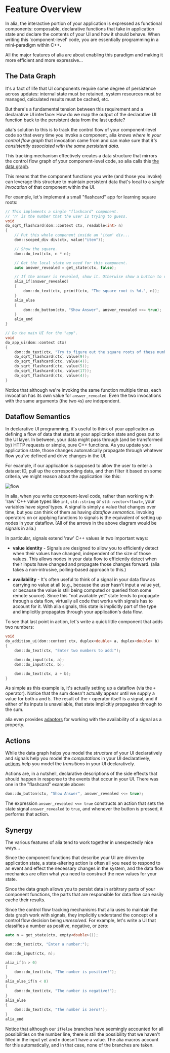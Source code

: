 Feature Overview
================

<script>
    init_alia_demos(['stateful-component', 'addition-ui', 'numerical-analysis']);
</script>

In alia, the interactive portion of your application is expressed as functional
components: composable, declarative functions that take in application state and
declare the contents of your UI and how it should behave. When writing this
'component-level' code, you are essentially programming in a mini-paradigm
within C++.

All the major features of alia are about enabling this paradigm and making it
more efficient and more expressive...

The Data Graph
--------------

It's a fact of life that UI components require some degree of persistence across
updates: internal state must be retained, system resources must be managed,
calculated results must be cached, etc.

But there's a fundamental tension between this requirement and a declarative UI
interface: How do we map the output of the declarative UI function back to the
persistent data from the last update?

alia's solution to this is to track the control flow of your component-level
code so that every time you invoke a component, alia knows *where in your
control flow graph* that invocation came from and can make sure that *it's
consistently associated with the same persistent data.*

This tracking mechanism effectively creates a data structure that mirrors the
control flow graph of your component-level code, so alia calls this [the data
graph](the-data-graph.md).

This means that the component functions you write (and those you invoke) can
leverage this structure to maintain persistent data that's local to a *single
invocation* of that component within the UI.

For example, let's implement a small "flashcard" app for learning square roots:

```cpp
// This implements a single "flashcard" component.
// 'n' is the number that the user is trying to guess.
void
do_sqrt_flashcard(dom::context ctx, readable<int> n)
{
    // Put this whole component inside an 'item' div...
    dom::scoped_div div(ctx, value("item"));

    // Show the square.
    dom::do_text(ctx, n * n);

    // Get the local state we need for this component.
    auto answer_revealed = get_state(ctx, false);

    // If the answer is revealed, show it. Otherwise show a button to reveal it.
    alia_if(answer_revealed)
    {
        dom::do_text(ctx, printf(ctx, "The square root is %d.", n));
    }
    alia_else
    {
        dom::do_button(ctx, "Show Answer", answer_revealed <<= true);
    }
    alia_end
}

// Do the main UI for the "app".
void
do_app_ui(dom::context ctx)
{
    dom::do_text(ctx, "Try to figure out the square roots of these numbers...");
    do_sqrt_flashcard(ctx, value(9));
    do_sqrt_flashcard(ctx, value(4));
    do_sqrt_flashcard(ctx, value(5));
    do_sqrt_flashcard(ctx, value(17));
    do_sqrt_flashcard(ctx, value(4));
}
```

<div class="demo-panel">
<div id="stateful-component"></div>
</div>

Notice that although we're invoking the same function multiple times, each
invocation has its own value for `answer_revealed`. Even the two invocations
with the same arguments (the two `4`s) are independent.

Dataflow Semantics
------------------

In declarative UI programming, it's useful to think of your application as
defining a flow of data that starts at your application state and goes out to
the UI layer. In between, your data might pass through (and be transformed by)
HTTP requests or simple, pure C++ functions. As you update your application
state, those changes automatically propagate through whatever flow you've
defined and drive changes in the UI.

For example, if our application is supposed to allow the user to enter a dataset
ID, pull up the corresponding data, and then filter it based on some criteria,
we might reason about the application like this:

![flow](data-flow.svg)

In alia, when you write component-level code, rather than working with 'raw' C++
value types like `int`, `std::string` or `std::vector<float>`, your variables
have *signal* types. A signal is simply a value that changes over time, but you
can think of them as having *dataflow semantics.* Invoking operators on or
applying functions to signals is the equivalent of setting up nodes in your
dataflow. (All of the arrows in the above diagram would be signals in alia.)

In particular, signals extend 'raw' C++ values in two important ways:

- **value identity** - Signals are designed to allow you to efficiently detect
  when their values have changed, independent of the size of those values. This
  allows nodes in your data flow to efficiently detect when their inputs have
  changed and propagate those changes forward. (alia takes a non-intrusive,
  polling-based approach to this.)

- **availability** - It's often useful to think of a signal in your data flow as
  carrying no value at all (e.g., because the user hasn't input a value yet, or
  because the value is still being computed or queried from some remote source).
  Since this "not available yet" state tends to propagate through a data flow,
  virtually all code that works with signals has to account for it. With alia
  signals, this state is implicitly part of the type and implicitly propagates
  through your application's data flow.

To see that last point in action, let's write a quick little component that adds
two numbers:

```cpp
void
do_addition_ui(dom::context ctx, duplex<double> a, duplex<double> b)
{
    dom::do_text(ctx, "Enter two numbers to add:");

    dom::do_input(ctx, a);
    dom::do_input(ctx, b);

    dom::do_text(ctx, a + b);
}
```

<div class="demo-panel">
<div id="addition-ui"></div>
</div>

As simple as this example is, it's actually setting up a dataflow (via the `+`
operator). Notice that the sum doesn't actually appear until we supply a value
for both `a` and `b`. The result of the `+` operator itself is a signal, and if
either of its inputs is unavailable, that state implicitly propagates through to
the sum.

alia even provides [adaptors](signal-adaptors.md#availability) for working with
the availability of a signal as a property.

Actions
-------

While the data graph helps you model the *structure* of your UI declaratively
and signals help you model the *computations* in your UI declaratively,
[actions](actions.md) help you model the *transitions* in your UI declaratively.

Actions are, in a nutshell, declarative descriptions of the side effects that
should happen in response to the events that occur in your UI. There was one in
the "flashcard" example above:

```cpp
dom::do_button(ctx, "Show Answer", answer_revealed <<= true);
```

The expression `answer_revealed <<= true` constructs an action that sets the
state signal `answer_revealed` to `true`, and whenever the button is pressed, it
performs that action.

Synergy
-------

The various features of alia tend to work together in unexpectedly nice ways...

Since the component functions that describe your UI are driven by application
state, a state-altering action is often all you need to respond to an event and
effect the necessary changes in the system, and the data flow mechanics are
often what you need to construct the new values for your state.

Since the data graph allows you to persist data in arbitrary parts of your
component functions, the parts that are responsible for data flow can easily
cache their results.

Since the control flow tracking mechanisms that alia uses to maintain the data
graph work with signals, they implicitly understand the concept of a control
flow decision being *unresolved.* For example, let's write a UI that classifies
a number as positive, negative, or zero:

```cpp
auto n = get_state(ctx, empty<double>());

dom::do_text(ctx, "Enter a number:");

dom::do_input(ctx, n);

alia_if(n > 0)
{
    dom::do_text(ctx, "The number is positive!");
}
alia_else_if(n < 0)
{
    dom::do_text(ctx, "The number is negative!");
}
alia_else
{
    dom::do_text(ctx, "The number is zero!");
}
alia_end
```

<div class="demo-panel">
<div id="numerical-analysis"></div>
</div>

Notice that although our `if`/`else` branches have seemingly accounted for all
possibilities on the number line, there is still the possibility that we haven't
filled in the input yet and `n` doesn't have a value. The alia macros account
for this automatically, and in that case, none of the branches are taken.
